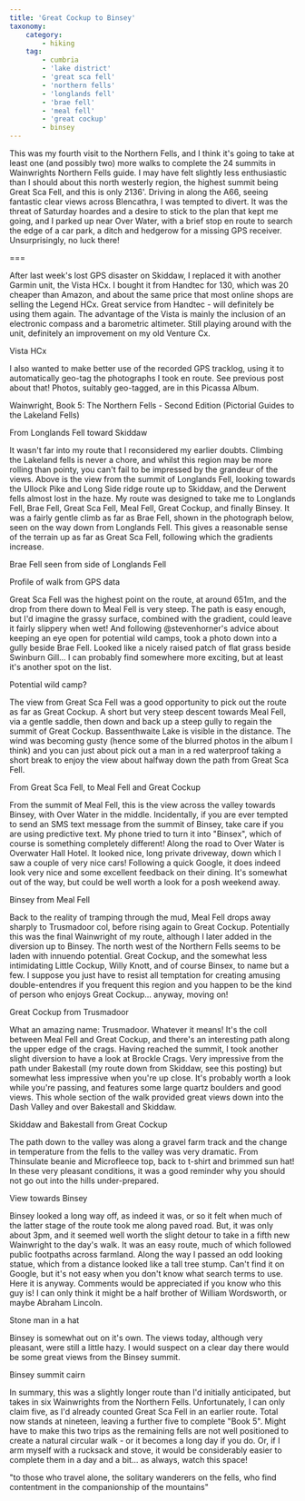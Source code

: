 ```yaml
---
title: 'Great Cockup to Binsey'
taxonomy:
    category:
        - hiking
    tag:
        - cumbria
        - 'lake district'
        - 'great sca fell'
        - 'northern fells'
        - 'longlands fell'
        - 'brae fell'
        - 'meal fell'
        - 'great cockup'
        - binsey
---
```


This was my fourth visit to the Northern Fells, and I think it's going to take at least one (and possibly two) more walks to complete the 24 summits in Wainwrights Northern Fells guide. I may have felt slightly less enthusiastic than I should about this north westerly region, the highest summit being Great Sca Fell, and this is only 2136'. Driving in along the A66, seeing fantastic clear views across Blencathra, I was tempted to divert. It was the threat of Saturday hoardes and a desire to stick to the plan that kept me going, and I parked up near Over Water, with a brief stop en route to search the edge of a car park, a ditch and hedgerow for a missing GPS receiver. Unsurprisingly, no luck there!

===

After last week's lost GPS disaster on Skiddaw, I replaced it with another Garmin unit, the Vista HCx. I bought it from Handtec for 130, which was 20 cheaper than Amazon, and about the same price that most online shops are selling the Legend HCx. Great service from Handtec - will definitely be using them again. The advantage of the Vista is mainly the inclusion of an electronic compass and a barometric altimeter. Still playing around with the unit, definitely an improvement on my old Venture Cx.

Vista HCx

I also wanted to make better use of the recorded GPS tracklog, using it to automatically geo-tag the photographs I took en route. See previous post about that! Photos, suitably geo-tagged, are in this Picassa Album.

Wainwright, Book 5: The Northern Fells - Second Edition (Pictorial Guides to the Lakeland Fells)

From Longlands Fell toward Skiddaw

It wasn't far into my route that I reconsidered my earlier doubts. Climbing the Lakeland fells is never a chore, and whilst this region may be more rolling than pointy, you can't fail to be impressed by the grandeur of the views. Above is the view from the summit of Longlands Fell, looking towards the Ullock Pike and Long Side ridge route up to Skiddaw, and the Derwent fells almost lost in the haze. My route was designed to take me to Longlands Fell, Brae Fell, Great Sca Fell, Meal Fell, Great Cockup, and finally Binsey. It was a fairly gentle climb as far as Brae Fell, shown in the photograph below, seen on the way down from Longlands Fell. This gives a reasonable sense of the terrain up as far as Great Sca Fell, following which the gradients increase.

Brae Fell seen from side of Longlands Fell

Profile of walk from GPS data

Great Sca Fell was the highest point on the route, at around 651m, and the drop from there down to Meal Fell is very steep. The path is easy enough, but I'd imagine the grassy surface, combined with the gradient, could leave it fairly slippery when wet! And following @stevenhorner's advice about keeping an eye open for potential wild camps, took a photo down into a gully beside Brae Fell. Looked like a nicely raised patch of flat grass beside Swinburn Gill... I can probably find somewhere more exciting, but at least it's another spot on the list.

Potential wild camp?

The view from Great Sca Fell was a good opportunity to pick out the route as far as Great Cockup. A short but very steep descent towards Meal Fell, via a gentle saddle, then down and back up a steep gully to regain the summit of Great Cockup. Bassenthwaite Lake is visible in the distance. The wind was becoming gusty (hence some of the blurred photos in the album I think) and you can just about pick out a man in a red waterproof taking a short break to enjoy the view about halfway down the path from Great Sca Fell.

From Great Sca Fell, to Meal Fell and Great Cockup

From the summit of Meal Fell, this is the view across the valley towards Binsey, with Over Water in the middle. Incidentally, if you are ever tempted to send an SMS text message from the summit of Binsey, take care if you are using predictive text. My phone tried to turn it into "Binsex", which of course is something completely different! Along the road to Over Water is Overwater Hall Hotel. It looked nice, long private driveway, down which I saw a couple of very nice cars! Following a quick Google, it does indeed look very nice and some excellent feedback on their dining. It's somewhat out of the way, but could be well worth a look for a posh weekend away.

Binsey from Meal Fell

Back to the reality of tramping through the mud, Meal Fell drops away sharply to Trusmadoor col, before rising again to Great Cockup. Potentially this was the final Wainwright of my route, although I later added in the diversion up to Binsey. The north west of the Northern Fells seems to be laden with innuendo potential. Great Cockup, and the somewhat less intimidating Little Cockup, Willy Knott, and of course Binsex, to name but a few. I suppose you just have to resist all temptation for creating amusing double-entendres if you frequent this region and you happen to be the kind of person who enjoys Great Cockup... anyway, moving on!

Great Cockup from Trusmadoor

What an amazing name: Trusmadoor. Whatever it means! It's the coll between Meal Fell and Great Cockup, and there's an interesting path along the upper edge of the crags. Having reached the summit, I took another slight diversion to have a look at Brockle Crags. Very impressive from the path under Bakestall (my route down from Skiddaw, see this posting) but somewhat less impressive when you're up close. It's probably worth a look while you're passing, and features some large quartz boulders and good views. This whole section of the walk provided great views down into the Dash Valley and over Bakestall and Skiddaw.

Skiddaw and Bakestall from Great Cockup

The path down to the valley was along a gravel farm track and the change in temperature from the fells to the valley was very dramatic. From Thinsulate beanie and Microfleece top, back to t-shirt and brimmed sun hat! In these very pleasant conditions, it was a good reminder why you should not go out into the hills under-prepared.

View towards Binsey

Binsey looked a long way off, as indeed it was, or so it felt when much of the latter stage of the route took me along paved road. But, it was only about 3pm, and it seemed well worth the slight detour to take in a fifth new Wainwright to the day's walk. It was an easy route, much of which followed public footpaths across farmland. Along the way I passed an odd looking statue, which from a distance looked like a tall tree stump. Can't find it on Google, but it's not easy when you don't know what search terms to use. Here it is anyway. Comments would be appreciated if you know who this guy is! I can only think it might be a half brother of William Wordsworth, or maybe Abraham Lincoln.

Stone man in a hat

Binsey is somewhat out on it's own. The views today, although very pleasant, were still a little hazy. I would suspect on a clear day there would be some great views from the Binsey summit.

Binsey summit cairn

In summary, this was a slightly longer route than I'd initially anticipated, but takes in six Wainwrights from the Northern Fells. Unfortunately, I can only claim five, as I'd already counted Great Sca Fell in an earlier route. Total now stands at nineteen, leaving a further five to complete "Book 5". Might have to make this two trips as the remaining fells are not well positioned to create a natural circular walk - or it becomes a long day if you do. Or, if I arm myself with a rucksack and stove, it would be considerably easier to complete them in a day and a bit... as always, watch this space!

"to those who travel alone, the solitary wanderers on the fells, who find contentment in the companionship of the mountains"